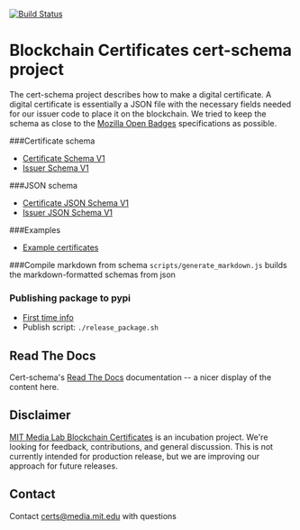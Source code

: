 [![Build Status](https://travis-ci.org/blockchain-certificates/cert-schema.svg?branch=master)](https://travis-ci.org/blockchain-certificates/cert-schema)

Blockchain Certificates cert-schema project
========================================

The cert-schema project describes how to make a digital certificate. A digital certificate is essentially a JSON file with
the necessary fields needed for our issuer code to place it on the blockchain. We tried to keep the schema as close to
 the [Mozilla Open Badges](http://openbadges.org/) specifications as possible.


###Certificate schema

- [Certificate Schema V1](/docs/certificate-schema-v1-1.md)
- [Issuer Schema V1](/docs/certificate-schema-v1-1.md)

###JSON schema
- [Certificate JSON Schema V1](/schema/certificate-schema-v1-1.json)
- [Issuer JSON Schema V1](/schema/certificate-schema-v1-1.json)

###Examples
- [Example certificates](/docs/examples.md)


###Compile markdown from schema
`scripts/generate_markdown.js` builds the markdown-formatted schemas from json

### Publishing package to pypi
- [First time info](http://peterdowns.com/posts/first-time-with-pypi.html)
- Publish script: `./release_package.sh`

Read The Docs
-------------
Cert-schema's [Read The Docs](http://cert-schema.readthedocs.io/) documentation -- a nicer display of the content here.

Disclaimer
--------------------------

[MIT Media Lab Blockchain Certificates](http://www.blockcerts.org/) is an incubation project. We're looking for feedback, contributions, and general
discussion. This is not currently intended for production release, but we are improving our approach for future releases.

Contact
-------

Contact [certs@media.mit.edu](mailto:certs@media.mit.edu) with questions


